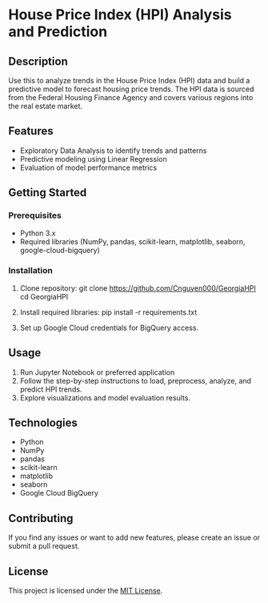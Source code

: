 # House Price Index (HPI) Analysis and Prediction

## Description

Use this to analyze trends in the House Price Index (HPI) data and build a predictive model to forecast housing price trends. The HPI data is sourced from the Federal Housing Finance Agency and covers various regions into the real estate market.

## Features
- Exploratory Data Analysis to identify trends and patterns
- Predictive modeling using Linear Regression
- Evaluation of model performance metrics

## Getting Started

### Prerequisites

- Python 3.x
- Required libraries (NumPy, pandas, scikit-learn, matplotlib, seaborn, google-cloud-bigquery)

### Installation

1. Clone repository:
git clone https://github.com/Cnguyen000/GeorgiaHPI
cd GeorgiaHPI

2. Install required libraries:
pip install -r requirements.txt

3. Set up Google Cloud credentials for BigQuery access.

## Usage

1. Run Jupyter Notebook or preferred application
2. Follow the step-by-step instructions to load, preprocess, analyze, and predict HPI trends.
3. Explore visualizations and model evaluation results.

## Technologies

- Python
- NumPy
- pandas
- scikit-learn
- matplotlib
- seaborn
- Google Cloud BigQuery

## Contributing

If you find any issues or want to add new features, please create an issue or submit a pull request.

## License

This project is licensed under the [MIT License](LICENSE).
